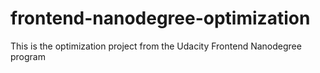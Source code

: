 # frontend-nanodegree-optimization
This is the optimization project from the Udacity Frontend Nanodegree program

